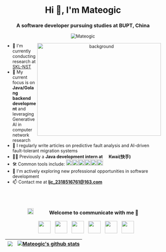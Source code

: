 <h1 align="center">Hi 👋, I'm <a>Mateogic</a></h1>
<h3 align="center">A software developer pursuing studies at BUPT, China</h3>

<p align="center"> <img src="https://komarev.com/ghpvc/?username=mateogic&label=Profile%20views&color=0e75b6&style=flat" alt="Mateogic" /> </p>

<a target="_blank" align="center">
  <img align="right" top="500" height="300" width="400" alt="background" src="https://cf.github-imgs.mateogic.cn/PicGo/1746023201351-background.jpg">
</a>

- 🔭 I'm currently conducting research at <a href="https://sklnst.bupt.edu.cn/" target="blank">SKL-NST </a>
- 🌱 My current focus is on **Java/Golang backend development** and leveraging Generative AI in computer network research
- 📝 I regularly write articles on predictive fault analysis and AI-driven fault-tolerant migration systems
- 👨‍💻 Previously a **Java development intern at <img src="https://cf.github-imgs.mateogic.cn/PicGo/1746023201357-kwai.png" height="16" width="16">Kwai(快手)**
- 🛠 Common tools include: <img height="20" alt="docker" src="https://cf.github-imgs.mateogic.cn/PicGo/1746023201357-docker.png"><img height="20" alt="spring" src="https://cf.github-imgs.mateogic.cn/PicGo/1746023201358-springboot.png"><img height="20" alt="rocketmq" src="https://cf.github-imgs.mateogic.cn/PicGo/1746023201358-rocketmq.png"><img height="20" alt="mysql" src="https://cf.github-imgs.mateogic.cn/PicGo/1746023201357-mysql.png"><img height="20" alt="redis" src="https://cf.github-imgs.mateogic.cn/PicGo/1746023201357-redis.png"><img height="20" alt="cursor" src="https://cf.github-imgs.mateogic.cn/PicGo/1746023201357-cursor.png">
- 🤝 I'm actively exploring new professional opportunities in software development
- 📫 Contact me at **ljc_2318516761@163.com**
<br>
<br>
<div align="center">
  <h3 align="center"> <img src="https://cf.github-imgs.mateogic.cn/PicGo/1746023201356-connect.gif" width="20" height="20" style="margin-right: 50px;">Welcome to communicate with me 🤗</h3>
</div>

<p align="center">
 <div align="center"  class="icons-social" style="margin-left: 10px;">
  		<!-- myblog -->
		<a style="margin-left: 10px;"  target="_blank" href="https://blog.mateogic.cn"><img src="https://cf.github-imgs.mateogic.cn/PicGo/1748853294986-blog.png" height="40" width="40"></a>
 		<!-- mysite -->
		<a style="margin-left: 10px;"  target="_blank" href="https://mateogic.cn"><img src="https://cf.github-imgs.mateogic.cn/PicGo/1746023201358-site.png" height="40" width="40"></a>
	 	<!-- bilibili -->
		<a style="margin-left: 10px;"  target="_blank" href="https://space.bilibili.com/189978997"><img src="https://cf.github-imgs.mateogic.cn/PicGo/1746023201356-bilibili.png" height="40" width="40"></a>
 		<!-- github -->
		<a style="margin-left: 10px;" target="_blank" href="https://github.com/mateogic"><img src="https://cf.github-imgs.mateogic.cn/PicGo/1746023201357-github.png" height="40" width="40"></a>
 		<!-- leetcode -->
		<a style="margin-left: 10px;"  target="_blank" href="https://leetcode.cn/u/mateogic/"><img src="https://cf.github-imgs.mateogic.cn/PicGo/1746023201357-LeetCode.png" height="40" width="40"></a>
 		<!-- linkdin -->
		<a style="margin-left: 10px;"  target="_blank" href="https://www.linkedin.com/in/mateogic-ljc"><img src="https://cf.github-imgs.mateogic.cn/PicGo/1746023201357-linkedin.png" height="40" width="40"></a>
      </div>
</p>

| <a href="https://github.com/anuraghazra/github-readme-stats"><img align="center" src="https://github-readme-stats.vercel.app/api/top-langs/?username=mateogic&layout=compact&theme=buefy&hide_border=true" /></a> | <a href="https://github.com/anuraghazra/github-readme-stats"><img align="center" src="https://github-readme-stats.vercel.app/api?username=mateogic&show_icons=true&include_all_commits=true&theme=buefy&hide_border=true" alt="Mateogic's github stats" /></a> |
| ------------------------------------------------------------------------------------------------------------------------------------------------------------------------------------------------------------------------- | ---------------------------------------------------------------------------------------------------------------------------------------------------------------------------------------------------------------------------------------------------------------------- |
